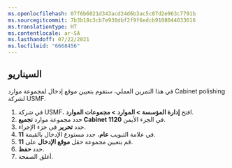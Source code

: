 ```yaml
---
ms.openlocfilehash: 07f6b6021d343acd24d6b3ac5c07d2e963c7791b
ms.sourcegitcommit: 7b3b18c3cb7e930dbf2f9f6edcb9108044033616
ms.translationtype: HT
ms.contentlocale: ar-SA
ms.lasthandoff: 07/22/2021
ms.locfileid: "6668456"
---
```


## <a name="scenario"></a>السيناريو
في هذا التمرين العملي، ستقوم بتعيين موقع إدخال لمجموعة موارد Cabinet polishing لشركة USMF.


1.  في شركة USMF، افتح **إدارة المؤسسة > الموارد > مجموعات الموارد**.
2.  حدد مجموعة موارد **تجميع Cabinet 1120** في الجزء الأيمن.
3.  حدد **تحرير** في جزء الإجراء.
4.  في علامة التبويب **عام**، حدد مستودع الإدخال بالقيمة **11**. 
5.  قم بتعيين مجموعة حقل **موقع الإدخال** على **11**.
6.  حدد **حفظ**.
7.  أغلق الصفحة.
